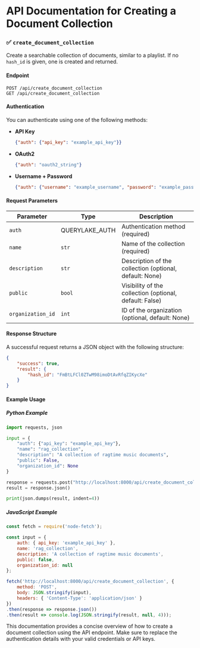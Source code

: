 # API Documentation for Creating a Document Collection

### ✅ `create_document_collection`

Create a searchable collection of documents, similar to a playlist. If no `hash_id` is given, one is created and returned.

#### Endpoint
```
POST /api/create_document_collection
GET /api/create_document_collection
```

#### Authentication
You can authenticate using one of the following methods:

- **API Key**
    ```json
    {"auth": {"api_key": "example_api_key"}}
    ```
  
- **OAuth2**
    ```json
    {"auth": "oauth2_string"}
    ```

- **Username + Password**
    ```json
    {"auth": {"username": "example_username", "password": "example_password"}}
    ```

#### Request Parameters
| Parameter         | Type          | Description                                               |
|-------------------|---------------|-----------------------------------------------------------|
| `auth`            | QUERYLAKE_AUTH | Authentication method (required)                         |
| `name`            | `str`        | Name of the collection (required)                         |
| `description`     | `str`        | Description of the collection (optional, default: None)  |
| `public`          | `bool`       | Visibility of the collection (optional, default: False)  |
| `organization_id` | `int`        | ID of the organization (optional, default: None)         |

#### Response Structure
A successful request returns a JSON object with the following structure:

```json
{
    "success": true,
    "result": {
        "hash_id": "FmBtLFCl0ZTwM98imoDtAvRfqZIKycXe"
    }
}
```

#### Example Usage

##### Python Example
```python
import requests, json

input = {
    "auth": {"api_key": "example_api_key"},
    "name": "rag_collection",
    "description": "A collection of ragtime music documents",
    "public": False,
    "organization_id": None
}

response = requests.post("http://localhost:8000/api/create_document_collection", json=input)
result = response.json()

print(json.dumps(result, indent=4))
```

##### JavaScript Example
```javascript
const fetch = require('node-fetch');

const input = {
    auth: { api_key: 'example_api_key' },
    name: 'rag_collection',
    description: 'A collection of ragtime music documents',
    public: false,
    organization_id: null
};

fetch('http://localhost:8000/api/create_document_collection', {
    method: 'POST',
    body: JSON.stringify(input),
    headers: { 'Content-Type': 'application/json' }
})
.then(response => response.json())
.then(result => console.log(JSON.stringify(result, null, 4)));
```

This documentation provides a concise overview of how to create a document collection using the API endpoint. Make sure to replace the authentication details with your valid credentials or API keys.